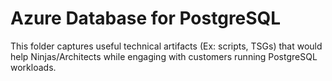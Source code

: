 # Azure Database for PostgreSQL
This folder captures useful technical artifacts (Ex: scripts, TSGs) that would help Ninjas/Architects while engaging with customers running PostgreSQL workloads.
